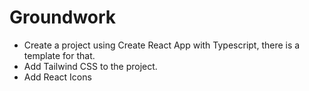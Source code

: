 # Groundwork

- Create a project using Create React App with Typescript, there is a template for that.
- Add Tailwind CSS to the project.
- Add React Icons
